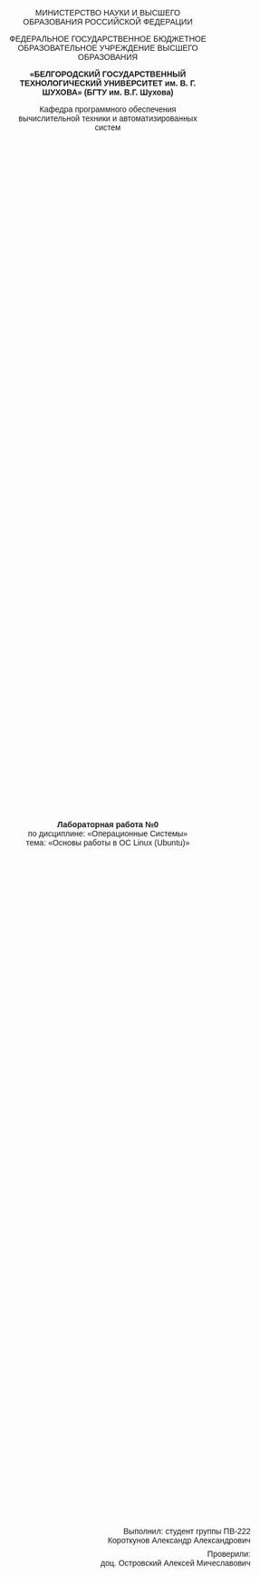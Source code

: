 <div style="display: flex; flex-direction: column; gap: 4rem; font-family: Arial; font-size: 14px; align-items: center; text-align: center; justify-content: space-between; height: 100vh; box-sizing: border-box;">
	<div style="width: 70%;">
		<p>МИНИСТЕРСТВО НАУКИ И ВЫСШЕГО ОБРАЗОВАНИЯ РОССИЙСКОЙ ФЕДЕРАЦИИ</p>
		<p>ФЕДЕРАЛЬНОЕ ГОСУДАРСТВЕННОЕ БЮДЖЕТНОЕ ОБРАЗОВАТЕЛЬНОЕ УЧРЕЖДЕНИЕ ВЫСШЕГО ОБРАЗОВАНИЯ</p>
		<p style="font-weight: bold;">«БЕЛГОРОДСКИЙ ГОСУДАРСТВЕННЫЙ ТЕХНОЛОГИЧЕСКИЙ УНИВЕРСИТЕТ им. В. Г. ШУХОВА» (БГТУ им. В.Г. Шухова)</p>
		<p>Кафедра программного обеспечения вычислительной техники и автоматизированных систем<p>
	</div>
	<div style="">
		<p style="font-weight: bold; margin: 0;">Лабораторная работа №0</p>
		<p style="margin: 0;">по дисциплине: «Операционные Системы»</p>
		<p style="margin: 0;">тема: «Основы работы в ОС Linux (Ubuntu)»</p>
	</div>
	<div style="display: flex; flex-direction: column; gap: 0.5rem; text-align: right; align-self: end;">
		<div>
			<p style="margin: 0;">Выполнил: студент группы ПВ-222</p>
			<p style="margin: 0;">Короткунов Александр Александрович</p>
		</div>
		<div>
			<p style="margin: 0;">Проверили:</p>
			<p style="margin: 0;">доц. Островский Алексей Мичеславович</p>
		</div>
	</div>
	<div>
		<p>Белгород 2024 г.</p>
	</div>
</div>

**Цель работы:** Изучить основы работы в операционной системе Linux (Ubuntu), включая базовые команды для работы с файловой системой, управление пользователями и доступом к ресурсам.

<center><h5>Ход работы</h5></center>
1. Выполнили установку Linux (WSL).
2. Изучили базовые команды оболочки Linux для навигации по файловой системе и управления файлами и директориями, отработав следующие сценарии:
	1. Открыли терминал и изучили основные команды для навигации по файловой системе:
		1. 2
![[2.1.1 1.png]]
		2. 2
		3. 2